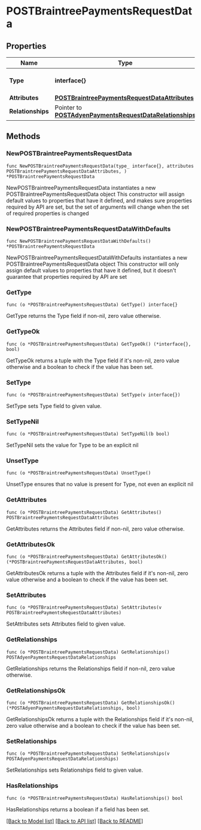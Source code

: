 # POSTBraintreePaymentsRequestData

## Properties

Name | Type | Description | Notes
------------ | ------------- | ------------- | -------------
**Type** | **interface{}** | The resource&#39;s type | 
**Attributes** | [**POSTBraintreePaymentsRequestDataAttributes**](POSTBraintreePaymentsRequestDataAttributes.md) |  | 
**Relationships** | Pointer to [**POSTAdyenPaymentsRequestDataRelationships**](POSTAdyenPaymentsRequestDataRelationships.md) |  | [optional] 

## Methods

### NewPOSTBraintreePaymentsRequestData

`func NewPOSTBraintreePaymentsRequestData(type_ interface{}, attributes POSTBraintreePaymentsRequestDataAttributes, ) *POSTBraintreePaymentsRequestData`

NewPOSTBraintreePaymentsRequestData instantiates a new POSTBraintreePaymentsRequestData object
This constructor will assign default values to properties that have it defined,
and makes sure properties required by API are set, but the set of arguments
will change when the set of required properties is changed

### NewPOSTBraintreePaymentsRequestDataWithDefaults

`func NewPOSTBraintreePaymentsRequestDataWithDefaults() *POSTBraintreePaymentsRequestData`

NewPOSTBraintreePaymentsRequestDataWithDefaults instantiates a new POSTBraintreePaymentsRequestData object
This constructor will only assign default values to properties that have it defined,
but it doesn't guarantee that properties required by API are set

### GetType

`func (o *POSTBraintreePaymentsRequestData) GetType() interface{}`

GetType returns the Type field if non-nil, zero value otherwise.

### GetTypeOk

`func (o *POSTBraintreePaymentsRequestData) GetTypeOk() (*interface{}, bool)`

GetTypeOk returns a tuple with the Type field if it's non-nil, zero value otherwise
and a boolean to check if the value has been set.

### SetType

`func (o *POSTBraintreePaymentsRequestData) SetType(v interface{})`

SetType sets Type field to given value.


### SetTypeNil

`func (o *POSTBraintreePaymentsRequestData) SetTypeNil(b bool)`

 SetTypeNil sets the value for Type to be an explicit nil

### UnsetType
`func (o *POSTBraintreePaymentsRequestData) UnsetType()`

UnsetType ensures that no value is present for Type, not even an explicit nil
### GetAttributes

`func (o *POSTBraintreePaymentsRequestData) GetAttributes() POSTBraintreePaymentsRequestDataAttributes`

GetAttributes returns the Attributes field if non-nil, zero value otherwise.

### GetAttributesOk

`func (o *POSTBraintreePaymentsRequestData) GetAttributesOk() (*POSTBraintreePaymentsRequestDataAttributes, bool)`

GetAttributesOk returns a tuple with the Attributes field if it's non-nil, zero value otherwise
and a boolean to check if the value has been set.

### SetAttributes

`func (o *POSTBraintreePaymentsRequestData) SetAttributes(v POSTBraintreePaymentsRequestDataAttributes)`

SetAttributes sets Attributes field to given value.


### GetRelationships

`func (o *POSTBraintreePaymentsRequestData) GetRelationships() POSTAdyenPaymentsRequestDataRelationships`

GetRelationships returns the Relationships field if non-nil, zero value otherwise.

### GetRelationshipsOk

`func (o *POSTBraintreePaymentsRequestData) GetRelationshipsOk() (*POSTAdyenPaymentsRequestDataRelationships, bool)`

GetRelationshipsOk returns a tuple with the Relationships field if it's non-nil, zero value otherwise
and a boolean to check if the value has been set.

### SetRelationships

`func (o *POSTBraintreePaymentsRequestData) SetRelationships(v POSTAdyenPaymentsRequestDataRelationships)`

SetRelationships sets Relationships field to given value.

### HasRelationships

`func (o *POSTBraintreePaymentsRequestData) HasRelationships() bool`

HasRelationships returns a boolean if a field has been set.


[[Back to Model list]](../README.md#documentation-for-models) [[Back to API list]](../README.md#documentation-for-api-endpoints) [[Back to README]](../README.md)


